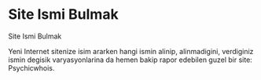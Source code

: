 # Site Ismi Bulmak


Site Ismi Bulmak



Yeni Internet sitenize isim ararken hangi ismin alinip, alinmadigini, verdiginiz ismin degisik varyasyonlarina da hemen bakip rapor edebilen guzel bir site: Psychicwhois.




